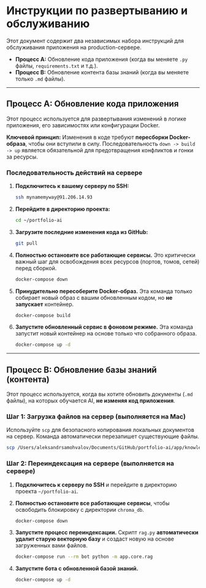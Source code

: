 # Инструкции по развертыванию и обслуживанию

Этот документ содержит два независимых набора инструкций для обслуживания приложения на production-сервере.

- **Процесс A:** Обновление кода приложения (когда вы меняете `.py` файлы, `requirements.txt` и т.д.).
- **Процесс B:** Обновление контента базы знаний (когда вы меняете только `.md` файлы).

---

## Процесс A: Обновление кода приложения

Этот процесс используется для развертывания изменений в логике приложения, его зависимостях или конфигурации Docker.

**Ключевой принцип:** Изменения в коде требуют **пересборки Docker-образа**, чтобы они вступили в силу. Последовательность `down -> build -> up` является обязательной для предотвращения конфликтов и гонки за ресурсы.

### Последовательность действий на сервере

1.  **Подключитесь к вашему серверу по SSH:**
    ```bash
    ssh mynamemyway@91.206.14.93
    ```

2.  **Перейдите в директорию проекта:**
    ```bash
    cd ~/portfolio-ai
    ```

3.  **Загрузите последние изменения кода из GitHub:**
    ```bash
    git pull
    ```

4.  **Полностью остановите все работающие сервисы.**
    Это критически важный шаг для освобождения всех ресурсов (портов, томов, сетей) перед сборкой.
    ```bash
    docker-compose down
    ```

5.  **Принудительно пересоберите Docker-образ.**
    Эта команда только собирает новый образ с вашим обновленным кодом, но **не запускает** контейнер.
    ```bash
    docker-compose build
    ```

6.  **Запустите обновленный сервис в фоновом режиме.**
    Эта команда запустит новый контейнер на основе только что собранного образа.
    ```bash
    docker-compose up -d
    ```

---

## Процесс B: Обновление базы знаний (контента)

Этот процесс используется, когда вы хотите обновить документы (`.md` файлы), на которых обучается AI, **не изменяя код приложения**.

### Шаг 1: Загрузка файлов на сервер (выполняется на Mac)

Используйте `scp` для безопасного копирования локальных документов на сервер. Команда автоматически перезапишет существующие файлы.

```bash
scp /Users/aleksandrsamohvalov/Documents/GitHub/portfolio-ai/app/knowledge_base/* mynamemyway@91.206.14.93:~/portfolio-ai/app/knowledge_base/
```

### Шаг 2: Переиндексация на сервере (выполняется на сервере)

1.  **Подключитесь к серверу по SSH** и перейдите в директорию проекта `~/portfolio-ai`.

2.  **Полностью остановите все работающие сервисы**, чтобы освободить блокировку с директории `chroma_db`.
    ```bash
    docker-compose down
    ```

3.  **Запустите процесс переиндексации.** Скрипт `rag.py` **автоматически удалит старую векторную базу** и создаст новую на основе загруженных вами файлов.
    ```bash
    docker-compose run --rm bot python -m app.core.rag
    ```

4.  **Запустите бота с обновленной базой знаний.**
    ```bash
    docker-compose up -d
    ```